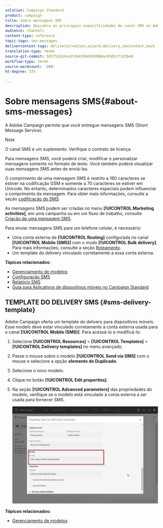 ```yaml
---
solution: Campaign Standard
product: campaign
title: Sobre mensagens SMS
description: Descubra as principais especificidades do canal SMS no Adobe Campaign.
audience: channels
content-type: reference
topic-tags: sms-messages
delivercontext-tags: deliveryCreation,wizard;delivery,smsContent,back
translation-type: tm+mt
source-git-commit: 501f52624ce253eb7b0d36d908ac8502cf1d3b48
workflow-type: tm+mt
source-wordcount: '269'
ht-degree: 32%

---
```



# Sobre mensagens SMS{#about-sms-messages}

A Adobe Campaign permite que você entregue mensagens SMS (Short Message Service).

>[!NOTE]
>
>O canal SMS é um suplemento. Verifique o contrato de licença.

Para mensagens SMS, você poderá criar, modificar e personalizar mensagens somente no formato de texto. Você também poderá visualizar suas mensagens SMS antes de enviá-las.

O comprimento de uma mensagem SMS é restrito a 160 caracteres se estiver na codificação GSM e somente a 70 caracteres se estiver em Unicode. No entanto, determinados caracteres especiais podem influenciar o comprimento da mensagem. Para obter mais informações, consulte a seção [codificação do SMS](../../administration/using/configuring-sms-channel.md#sms-encoding--length-and-transliteration).

As mensagens SMS podem ser criadas no menu **[!UICONTROL Marketing activities]**, em uma campanha ou em um fluxo de trabalho, consulte [Criação de uma mensagem SMS](../../channels/using/creating-an-sms-message.md).

Para enviar mensagens SMS para um telefone celular, é necessário:

* Uma conta externa de **[!UICONTROL Routing]** configurada no canal **[!UICONTROL Mobile (SMS)]** com o modo **[!UICONTROL Bulk delivery]**. Para mais informações, consulte a seção [Roteamento](../../administration/using/configuring-sms-channel.md#defining-an-sms-routing).
* Um template do delivery vinculado corretamente a essa conta externa.

**Tópicos relacionados:**

* [Gerenciamento de modelos](../../start/using/marketing-activity-templates.md)
* [Configuração SMS](../../administration/using/configuring-sms-channel.md#defining-an-sms-routing)
* [Relatório SMS](../../reporting/using/sms-report.md)
* [Guia para Aplicativos de dispositivos móveis no Campaign Standard](https://helpx.adobe.com/campaign/kb/acs-mobile.html)

## TEMPLATE DO DELIVERY SMS {#sms-delivery-template}

Adobe Campaign oferta um template do delivery para dispositivos móveis. Esse modelo deve estar vinculado corretamente à conta externa usada para o canal **[!UICONTROL Mobile (SMS)]**. Para acessá-lo e modificá-lo:

1. Selecione **[!UICONTROL Resources]** > **[!UICONTROL Templates]** > **[!UICONTROL Delivery templates]** no menu avançado.
1. Passe o mouse sobre o modelo **[!UICONTROL Send via SMS]** com o mouse e selecione a opção **elemento do Duplicado**.
1. Selecione o novo modelo.
1. Clique no botão **[!UICONTROL Edit properties]**.
1. Na seção **[!UICONTROL Advanced parameters]** das propriedades do modelo, verifique se o modelo está vinculado à conta externa a ser usada para fornecer SMS.

   ![](assets/sms_template.png)

**Tópicos relacionados:**

* [Gerenciamento de modelos](../../start/using/marketing-activity-templates.md)
